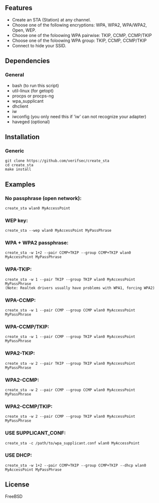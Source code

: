 ## Features
* Create an STA (Station) at any channel.
* Choose one of the following encryptions: WPA, WPA2, WPA/WPA2, Open, WEP.
* Choose one of the foloowing WPA pairwise: TKIP, CCMP, CCMP/TKIP
* Choose one of the foloowing WPA group: TKIP, CCMP, CCMP/TKIP
* Connect to hide your SSID.


## Dependencies
### General
* bash (to run this script)
* util-linux (for getopt)
* procps or procps-ng
* wpa_supplicant
* dhclient
* iw
* iwconfig (you only need this if 'iw' can not recognize your adapter)
* haveged (optional)


## Installation
### Generic
    git clone https://github.com/verifsec/create_sta
    cd create_sta
    make install

## Examples
### No passphrase (open network):
    create_sta wlan0 MyAccessPoint

### WEP key:
    create_sta --wep wlan0 MyAccessPoint MyPassPhrase

### WPA + WPA2 passphrase:
    create_sta -w 1+2 --pair CCMP+TKIP --group CCMP+TKIP wlan0 MyAccessPoint MyPassPhrase

### WPA-TKIP:
    create_sta -w 1 --pair TKIP --group TKIP wlan0 MyAccessPoint MyPassPhrase
    (Note: Realtek drivers usually have problems with WPA1, forcing WPA2)

### WPA-CCMP:
    create_sta -w 1 --pair CCMP --group CCMP wlan0 MyAccessPoint MyPassPhrase

### WPA-CCMP/TKIP:
    create_sta -w 1 --pair CCMP --group TKIP wlan0 MyAccessPoint MyPassPhrase

### WPA2-TKIP:
    create_sta -w 2 --pair TKIP --group TKIP wlan0 MyAccessPoint MyPassPhrase

### WPA2-CCMP:
    create_sta -w 2 --pair CCMP --group CCMP wlan0 MyAccessPoint MyPassPhrase

### WPA2-CCMP/TKIP:
    create_sta -w 2 --pair CCMP --group TKIP wlan0 MyAccessPoint MyPassPhrase

### USE SUPPLICANT_CONF:
    create_sta -c /path/to/wpa_supplicant.conf wlan0 MyAccessPoint

### USE DHCP:
    create_sta -w 1+2 --pair CCMP+TKIP --group CCMP+TKIP --dhcp wlan0 MyAccessPoint MyPassPhrase



## License
FreeBSD
